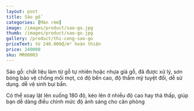```yaml
---
layout: post
title: Sáo gỗ
categories: [Màn rèm]
image: /images/product/sao-go.jpg
thumb: /images/product/sao-go.jpg
gallery: /product/thi-cong-sao-go
priceText: từ 240.000₫/m² hoàn thiện
price: 240000
sku: MR00003
---
```


Sáo gỗ: chất liệu làm từ gỗ tự nhiên hoặc nhựa giả gỗ, đã được xử lý, sơn bóng bảo vệ chống mối mọt, có độ bền cao, độ thẩm mỹ tuyệt đối, dễ sử dụng. dễ vệ sinh bụi bẩn. 

Có thể xoay lật lên xuống 180 độ, kéo lên ở nhiều độ cao hay thả thấp, giúp bạn dễ dàng điều chỉnh mức độ ánh sáng cho căn phòng
